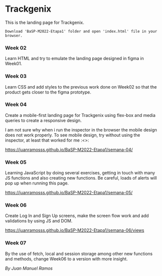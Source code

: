 # Trackgenix 
This is the landing page for Trackgenix.
```
Download 'BaSP-M2022-Etapa1' folder and open 'index.html' file in your browser.
```

### Week 02
Learn HTML and try to emulate the landing page designed in figma in Week01.

### Week 03
Learn CSS and add styles to the previous work done on Week02 so that the product gets closer to the figma prototype.

### Week 04
Create a mobile-first landing page for Trackgenix using flex-box and media queries to create a responsive design.

I am not sure why when i run the inspector in the browser the mobile design does not work properly. To see mobile design, try without using the inspector, at least that worked for me :<>:

https://juanramosss.github.io/BaSP-M2022-Etapa1/semana-04/

### Week 05

Learning JavaScript by doing several exercises, getting in touch with many JS functions and also creating new functions. 
Be careful, loads of alerts will pop up when running this page.

https://juanramosss.github.io/BaSP-M2022-Etapa1/semana-05/

### Week 06

Create Log In and Sign Up screens, make the screen flow work and add validations by using JS and DOM. 

https://juanramosss.github.io/BaSP-M2022-Etapa1/semana-06/views

### Week 07

By the use of fetch, local and session storage among other new functions and methods, change Week06 to a version with more insight.

_By Juan Manuel Ramos_


